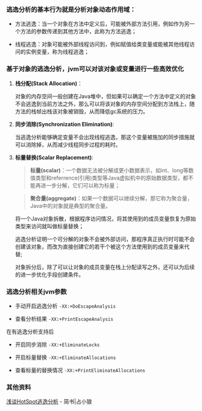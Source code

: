 ### 逃逸分析的基本行为就是分析对象动态作用域：



- 方法逃逸：当一个对象在方法中定义后，可能被外部方法引用，例如作为另一个方法的参数传递到其他方法中，此称为方法逃逸；



- 线程逃逸：对象可能被外部线程访问到，例如赋值给类变量或能被其他线程访问的实例变量，称为线程逃逸；





### 基于对象的逃逸分析，jvm可以对该对象或变量进行一些高效优化

1. **栈分配(Stack Allocation)**：

    

    对象的内存空间一般创建在Java堆中，但如果可以确定一个方法中定义的对象不会逃逸到当前方法之外，那么可以将该对象的内存空间分配到方法栈上，随方法的栈帧出栈该对象被销毁，从而降低gc系统的压力。

2. **同步消除(Synchronization Elimination)**:



    当逃逸分析能够确定变量不会出现线程逃逸，那这个变量被施加的同步措施就可以消除掉，从而减少线程同步过程的耗时。

3. **标量替换(Scalar Replacement)**:



    > **标量(scalar)**：一个数据无法被分解成更小数据表示，如int、long等数值类型和referrence(引用)类型等Java虚拟机中的原始数据类型，都不能再进一步分解，它们可以称为标量；



    > **聚合量(aggregate)**：如果一个数据可以继续分解，那它称为聚合量，Java中的对象就是典型的聚合量。



    将一个Java对象拆散，根据程序访问情况，将其使用到的成员变量恢复为原始类型来访问就叫做标量替换；<br/>

    逃逸分析证明一个可分解的对象不会被外部访问，那程序真正执行时可能不会创建该对象，而改为直接创建它的若干个被这个方法使用到的成员变量来代替;<br/>

    对象拆分后，除了可以让对象的成员变量在栈上分配读写之外，还可以为后续的进一步优化手段创建条件。

        

### 逃逸分析相关jvm参数

- 手动开启逃逸分析 `-XX:+DoEscapeAnalysis`

- 查看分析结果 `-XX:+PrintEscapeAnalysis`



在有逃逸分析支持后

- 开启同步消除 `-XX:+EliminateLocks`

- 开启标量替换 `-XX:+EliminateAllocations`

- 查看标量的替换情况 `-XX:+PrintEliminateAllocations`



### 其他资料

[浅谈HotSpot逃逸分析](https://www.jianshu.com/p/20bd2e9b1f03) - 简书|占小狼



